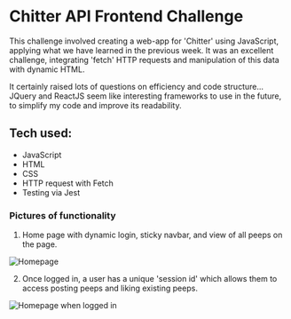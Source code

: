 # Chitter API Frontend Challenge

This challenge involved creating a web-app for 'Chitter' using JavaScript, applying what we have learned in the previous week. It was an excellent challenge, integrating 'fetch' HTTP requests and manipulation of this data with dynamic HTML.

It certainly raised lots of questions on efficiency and code structure... JQuery and ReactJS seem like interesting frameworks to use in the future, to simplify my code and improve its readability.

## Tech used:
* JavaScript
* HTML
* CSS
* HTTP request with Fetch
* Testing via Jest

### Pictures of functionality

1. Home page with dynamic login, sticky navbar, and view of all peeps on the page.

![Homepage](https://i.imgur.com/yan7jML.png)

2. Once logged in, a user has a unique 'session id' which allows them to access posting peeps and liking existing peeps.

![Homepage when logged in](https://i.imgur.com/F4etZeQ.png)

